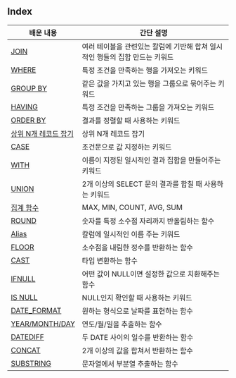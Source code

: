 ## Index
| **배운 내용** | **간단 설명** |
| --- | --- |
| [JOIN](https://github.com/gitubanana/SQL_study/tree/main/SQL_kit/group_by/%EA%B0%80%EA%B2%A9%EB%8C%80_%EB%B3%84_%EC%83%81%ED%92%88_%EA%B0%9C%EC%88%98_%EA%B5%AC%ED%95%98%EA%B8%B0#cast) | 여러 테이블을 관련있는 칼럼에 기반해 합쳐 일시적인 행들의 집합 만드는 키워드 |
| [WHERE](https://github.com/gitubanana/SQL_study/tree/main/SQL_kit/select/%EA%B0%95%EC%9B%90%EB%8F%84%EC%97%90_%EC%9C%84%EC%B9%98%ED%95%9C_%EC%83%9D%EC%82%B0%EA%B3%B5%EC%9E%A5_%EB%AA%A9%EB%A1%9D_%EC%B6%9C%EB%A0%A5%ED%95%98%EA%B8%B0#where) | 특정 조건을 만족하는 행을 가져오는 키워드 |
| [GROUP BY](https://github.com/gitubanana/SQL_study/tree/main/SQL_kit/select/%EC%9D%B8%EA%B8%B0%EC%9E%88%EB%8A%94_%EC%95%84%EC%9D%B4%EC%8A%A4%ED%81%AC%EB%A6%BC#order-by) | 같은 값을 가지고 있는 행을 그룹으로 묶어주는 키워드 |
| [HAVING](https://github.com/gitubanana/SQL_study/tree/main/SQL_kit/select/%EC%9E%AC%EA%B5%AC%EB%A7%A4%EA%B0%80_%EC%9D%BC%EC%96%B4%EB%82%9C_%EC%83%81%ED%92%88%EA%B3%BC_%ED%9A%8C%EC%9B%90_%EB%A6%AC%EC%8A%A4%ED%8A%B8_%EA%B5%AC%ED%95%98%EA%B8%B0#group-by) | 특정 조건을 만족하는 그룹을 가져오는 키워드 |
| [ORDER BY](https://github.com/gitubanana/SQL_study/tree/main/SQL_kit/select/%EC%9D%B8%EA%B8%B0%EC%9E%88%EB%8A%94_%EC%95%84%EC%9D%B4%EC%8A%A4%ED%81%AC%EB%A6%BC#order-by) | 결과를 정렬할 때 사용하는 키워드 |
| [상위 N개 레코드 잡기](https://github.com/gitubanana/SQL_study/tree/main/SQL_kit/select/%EC%83%81%EC%9C%84_n%EA%B0%9C_%EB%A0%88%EC%BD%94%EB%93%9C#%EC%83%81%EC%9C%84-n-%EA%B0%9C-%EB%A0%88%EC%BD%94%EB%93%9C-%EC%9E%A1%EA%B8%B0) | 상위 N개 레코드 잡기 |
| [CASE](https://github.com/gitubanana/SQL_study/tree/main/SQL_kit/string_date/%EC%9E%90%EB%8F%99%EC%B0%A8_%EB%8C%80%EC%97%AC_%EA%B8%B0%EB%A1%9D%EC%97%90%EC%84%9C_%EC%9E%A5%EA%B8%B0_%EB%8B%A8%EA%B8%B0_%EB%8C%80%EC%97%AC_%EA%B5%AC%EB%B6%84%ED%95%98%EA%B8%B0#datediff) | 조건문으로 값 지정하는 키워드 |
| [WITH](https://github.com/gitubanana/SQL_study/tree/main/SQL_kit/string_date/%EC%9E%90%EB%8F%99%EC%B0%A8_%EB%8C%80%EC%97%AC_%EA%B8%B0%EB%A1%9D_%EB%B3%84_%EB%8C%80%EC%97%AC_%EA%B8%88%EC%95%A1_%EA%B5%AC%ED%95%98%EA%B8%B0#with-common-table-expressions) | 이름이 지정된 일시적인 결과 집합을 만들어주는 키워드 |
| [UNION](https://github.com/gitubanana/SQL_study/tree/main/SQL_kit/select/%EC%98%A4%ED%94%84%EB%9D%BC%EC%9D%B8_%EC%98%A8%EB%9D%BC%EC%9D%B8_%ED%8C%90%EB%A7%A4_%EB%8D%B0%EC%9D%B4%ED%84%B0_%ED%86%B5%ED%95%A9%ED%95%98%EA%B8%B0) | 2개 이상의 SELECT 문의 결과를 합칠 때 사용하는 키워드 |
| [집계 함수](https://github.com/gitubanana/SQL_study/tree/main/SQL_kit/sum_max_min#%EC%A7%91%EA%B3%84%ED%95%A8%EC%88%98aggregate-function) | MAX, MIN, COUNT, AVG, SUM |
| [ROUND](https://github.com/gitubanana/SQL_study/tree/main/SQL_kit/select/%ED%8F%89%EA%B7%A0_%EC%9D%BC%EC%9D%BC_%EB%8C%80%EC%97%AC_%EC%9A%94%EA%B8%88_%EA%B5%AC%ED%95%98%EA%B8%B0#round) | 숫자를 특정 소수점 자리까지 반올림하는 함수 |
| [Alias](https://github.com/gitubanana/SQL_study/tree/main/SQL_kit/select/12%EC%84%B8_%EC%9D%B4%ED%95%98%EC%9D%B8_%EC%97%AC%EC%9E%90_%ED%99%98%EC%9E%90_%EB%AA%A9%EB%A1%9D_%EC%B6%9C%EB%A0%A5%ED%95%98%EA%B8%B0#alias) | 칼럼에 일시적인 이름 주는 키워드 |
| [FLOOR](https://github.com/gitubanana/SQL_study/tree/main/SQL_kit/group_by/%EA%B0%80%EA%B2%A9%EB%8C%80_%EB%B3%84_%EC%83%81%ED%92%88_%EA%B0%9C%EC%88%98_%EA%B5%AC%ED%95%98%EA%B8%B0#floor) | 소수점을 내림한 정수를 반환하는 함수 |
| [CAST](https://github.com/gitubanana/SQL_study/tree/main/SQL_kit/group_by/%EA%B0%80%EA%B2%A9%EB%8C%80_%EB%B3%84_%EC%83%81%ED%92%88_%EA%B0%9C%EC%88%98_%EA%B5%AC%ED%95%98%EA%B8%B0#cast) | 타입 변환하는 함수 |
| [IFNULL](https://github.com/gitubanana/SQL_study/tree/main/SQL_kit/select/12%EC%84%B8_%EC%9D%B4%ED%95%98%EC%9D%B8_%EC%97%AC%EC%9E%90_%ED%99%98%EC%9E%90_%EB%AA%A9%EB%A1%9D_%EC%B6%9C%EB%A0%A5%ED%95%98%EA%B8%B0#ifnull) | 어떤 값이 NULL이면 설정한 값으로 치환해주는 함수 |
| [IS NULL](https://github.com/gitubanana/SQL_study/tree/main/SQL_kit/select/3%EC%9B%94%EC%97%90_%ED%83%9C%EC%96%B4%EB%82%9C_%EC%97%AC%EC%84%B1_%ED%9A%8C%EC%9B%90_%EB%AA%A9%EB%A1%9D_%EC%B6%9C%EB%A0%A5%ED%95%98%EA%B8%B0#is-null) | NULL인지 확인할 때 사용하는 키워드 |
| [DATE_FORMAT](https://github.com/gitubanana/SQL_study/tree/main/SQL_kit/select/%EC%A1%B0%EA%B1%B4%EC%97%90_%EB%A7%9E%EB%8A%94_%EB%8F%84%EC%84%9C_%EB%A6%AC%EC%8A%A4%ED%8A%B8_%EC%B6%9C%EB%A0%A5%ED%95%98%EA%B8%B0#date_format) | 원하는 형식으로 날짜를 표현하는 함수 |
| [YEAR/MONTH/DAY](https://github.com/gitubanana/SQL_study/tree/main/SQL_kit/select/%EC%A1%B0%EA%B1%B4%EC%97%90_%EB%A7%9E%EB%8A%94_%EB%8F%84%EC%84%9C_%EB%A6%AC%EC%8A%A4%ED%8A%B8_%EC%B6%9C%EB%A0%A5%ED%95%98%EA%B8%B0#date_format) | 연도/월/일을 추출하는 함수 |
| [DATEDIFF](https://github.com/gitubanana/SQL_study/tree/main/SQL_kit/string_date/%EC%9E%90%EB%8F%99%EC%B0%A8_%EB%8C%80%EC%97%AC_%EA%B8%B0%EB%A1%9D%EC%97%90%EC%84%9C_%EC%9E%A5%EA%B8%B0_%EB%8B%A8%EA%B8%B0_%EB%8C%80%EC%97%AC_%EA%B5%AC%EB%B6%84%ED%95%98%EA%B8%B0#datediff) | 두 DATE 사이의 일수를 반환하는 함수 |
| [CONCAT](https://github.com/gitubanana/SQL_study/tree/main/SQL_kit/string_date/%EC%A1%B0%ED%9A%8C%EC%88%98%EA%B0%80_%EA%B0%80%EC%9E%A5_%EB%A7%8E%EC%9D%80_%EC%A4%91%EA%B3%A0%EA%B1%B0%EB%9E%98_%EA%B2%8C%EC%8B%9C%ED%8C%90%EC%9D%98_%EC%B2%A8%EB%B6%80%ED%8C%8C%EC%9D%BC_%EC%A1%B0%ED%9A%8C%ED%95%98%EA%B8%B0#concat) | 2개 이상의 값을 합쳐서 반환하는 함수 |
| [SUBSTRING](https://github.com/gitubanana/SQL_study/tree/main/SQL_kit/string_date/%EC%B9%B4%ED%85%8C%EA%B3%A0%EB%A6%AC%EB%B3%84_%EC%83%81%ED%92%88_%EA%B0%9C%EC%88%98_%EA%B5%AC%ED%95%98%EA%B8%B0#substring) | 문자열에서 부분열 추출하는 함수 |



